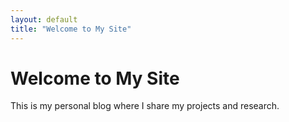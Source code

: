 ```yaml
---
layout: default
title: "Welcome to My Site"
---
```


# Welcome to My Site

This is my personal blog where I share my projects and research.
